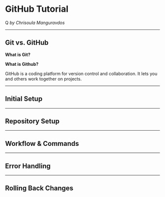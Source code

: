 # GitHub Tutorial
Q
_by Chrisoula Manguravdos_

---
## Git vs. GitHub
**What is Git?**



**What is Github?**

GitHub is a coding platform for version control and collaboration.
It lets you and others work together on projects.




---
## Initial Setup



---
## Repository Setup



---
## Workflow & Commands



---
## Error Handling 




---
## Rolling Back Changes
